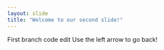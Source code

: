 ```yaml
---
layout: slide
title: "Welcome to our second slide!"
---
```

First branch code edit
Use the left arrow to go back!
